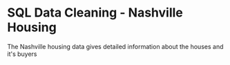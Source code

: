 # SQL Data Cleaning - Nashville Housing

The Nashville housing data gives detailed information about the houses and it's buyers 
